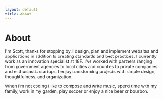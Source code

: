 ```yaml
---
layout: default
title: About
---
```


# About

I'm Scott, thanks for stopping by. I design, plan and implement websites and applications in addition to creating standards and best practices. I currently work as an innovation specialist at 18F. I've worked with partners ranging from government agencies to local cities and counties to private companies and enthusiastic startups. I enjoy transforming projects with simple design, thoughtfulness, and organization.

When I'm not coding I like to compose and write music, spend time with my family, work in my garden, play soccer or enjoy a nice beer or bourbon.
